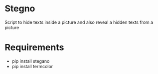 # Stegno
Script to hide texts inside a picture and also reveal a hidden texts from a picture 

# Requirements
- pip install stegano
- pip install termcolor

